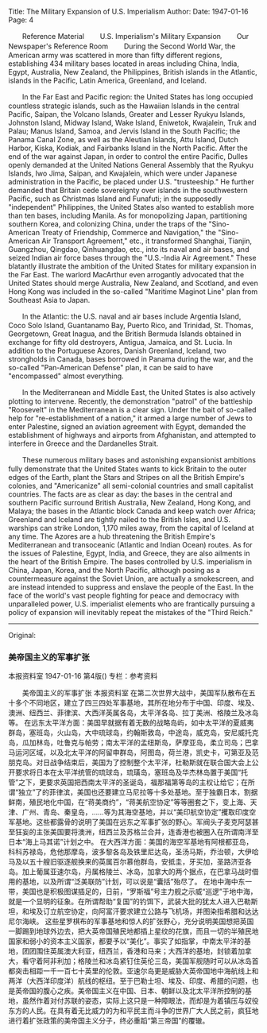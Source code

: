 Title: The Military Expansion of U.S. Imperialism
Author: 
Date: 1947-01-16
Page: 4

　　Reference Material
　　U.S. Imperialism's Military Expansion
　　Our Newspaper's Reference Room
　　During the Second World War, the American army was scattered in more than fifty different regions, establishing 434 military bases located in areas including China, India, Egypt, Australia, New Zealand, the Philippines, British islands in the Atlantic, islands in the Pacific, Latin America, Greenland, and Iceland.

　　In the Far East and Pacific region: the United States has long occupied countless strategic islands, such as the Hawaiian Islands in the central Pacific, Saipan, the Volcano Islands, Greater and Lesser Ryukyu Islands, Johnston Island, Midway Island, Wake Island, Eniwetok, Kwajalein, Truk and Palau; Manus Island, Samoa, and Jervis Island in the South Pacific; the Panama Canal Zone, as well as the Aleutian Islands, Attu Island, Dutch Harbor, Kiska, Kodiak, and Fairbanks Island in the North Pacific. After the end of the war against Japan, in order to control the entire Pacific, Dulles openly demanded at the United Nations General Assembly that the Ryukyu Islands, Iwo Jima, Saipan, and Kwajalein, which were under Japanese administration in the Pacific, be placed under U.S. "trusteeship." He further demanded that Britain cede sovereignty over islands in the southwestern Pacific, such as Christmas Island and Funafuti; in the supposedly "independent" Philippines, the United States also wanted to establish more than ten bases, including Manila. As for monopolizing Japan, partitioning southern Korea, and colonizing China, under the traps of the "Sino-American Treaty of Friendship, Commerce and Navigation," the "Sino-American Air Transport Agreement," etc., it transformed Shanghai, Tianjin, Guangzhou, Qingdao, Qinhuangdao, etc., into its naval and air bases, and seized Indian air force bases through the "U.S.-India Air Agreement." These blatantly illustrate the ambition of the United States for military expansion in the Far East. The warlord MacArthur even arrogantly advocated that the United States should merge Australia, New Zealand, and Scotland, and even Hong Kong was included in the so-called "Maritime Maginot Line" plan from Southeast Asia to Japan.

　　In the Atlantic: the U.S. naval and air bases include Argentia Island, Coco Solo Island, Guantanamo Bay, Puerto Rico, and Trinidad, St. Thomas, Georgetown, Great Inagua, and the British Bermuda Islands obtained in exchange for fifty old destroyers, Antigua, Jamaica, and St. Lucia. In addition to the Portuguese Azores, Danish Greenland, Iceland, two strongholds in Canada, bases borrowed in Panama during the war, and the so-called "Pan-American Defense" plan, it can be said to have "encompassed" almost everything.

　　In the Mediterranean and Middle East, the United States is also actively plotting to intervene. Recently, the demonstration "patrol" of the battleship "Roosevelt" in the Mediterranean is a clear sign. Under the bait of so-called help for "re-establishment of a nation," it armed a large number of Jews to enter Palestine, signed an aviation agreement with Egypt, demanded the establishment of highways and airports from Afghanistan, and attempted to interfere in Greece and the Dardanelles Strait.

　　These numerous military bases and astonishing expansionist ambitions fully demonstrate that the United States wants to kick Britain to the outer edges of the Earth, plant the Stars and Stripes on all the British Empire's colonies, and "Americanize" all semi-colonial countries and small capitalist countries. The facts are as clear as day: the bases in the central and southern Pacific surround British Australia, New Zealand, Hong Kong, and Malaya; the bases in the Atlantic block Canada and keep watch over Africa; Greenland and Iceland are tightly nailed to the British Isles, and U.S. warships can strike London, 1,170 miles away, from the capital of Iceland at any time. The Azores are a hub threatening the British Empire's Mediterranean and transoceanic (Atlantic and Indian Ocean) routes. As for the issues of Palestine, Egypt, India, and Greece, they are also ailments in the heart of the British Empire. The bases controlled by U.S. imperialism in China, Japan, Korea, and the North Pacific, although posing as a countermeasure against the Soviet Union, are actually a smokescreen, and are instead intended to suppress and enslave the people of the East. In the face of the world's vast people fighting for peace and democracy with unparalleled power, U.S. imperialist elements who are frantically pursuing a policy of expansion will inevitably repeat the mistakes of the "Third Reich."



<hr /> 

Original: 


### 美帝国主义的军事扩张
本报资料室
1947-01-16
第4版()
专栏：参考资料

　　美帝国主义的军事扩张
    本报资料室
    在第二次世界大战中，美国军队散布在五十多个不同地区，建立了四三四处军事基地，其所在地分布于中国、印度、埃及、澳洲、纽西兰、菲律滨、大西洋英属各岛，太平洋各岛、拉丁美洲、格陵兰及冰岛等。
    在远东太平洋方面：美国早就据有着无数的战略岛屿，如中太平洋的夏威夷群岛，塞班岛，火山岛，大中琉球岛，约翰斯敦岛，中途岛，威克岛，安尼威托克岛，瓜加林岛，吐鲁克与帕劳；南太平洋的孟纽斯岛，萨摩亚岛，柔立司岛；巴拿马运河区域，以及北太平洋的阿留申群岛，阿图岛，荷兰港，凯史卡，可第亚及范朋克岛。对日战争结束后，美国为了控制整个太平洋，杜勒斯就在联合国大会上公开要求将日本在太平洋统管的琉球岛，琉璜岛，塞班岛及华杰林岛置于美国“托管”之下，更要求英国把西南太平洋的圣诞岛，福那福第等岛的主权让给它；在所谓“独立”了的菲律滨，美国也还要建立马尼拉等十多处基地。至于独霸日本，割据鲜南，殖民地化中国，在“蒋美商约”，“蒋美航空协定”等等圈套之下，变上海、天津、广州、青岛、秦皇岛，……等为其海空基地，并以“美印航空协定”攫取印度空军基地。这些都露骨的说明了美国在远东之军事扩张的野心。军阀头子麦克阿瑟甚至狂妄的主张美国要将澳洲，纽西兰及苏格兰合并，连香港也被圈入在所谓南洋至日本“海上马其诺”计划之中。
    在大西洋方面：美国的海空军基地有阿根都亚岛，科科苏禄岛，危他那摩岛，波多黎各岛及铁里尼达岛，圣汤马斯，乔治顿，大伊哈马及以五十艘旧驱逐舰换来的英属百尔慕他群岛，安抵圭，牙买加，圣路济亚各岛。加上葡属亚速尔岛，丹属格陵兰、冰岛，加拿大的两个据点，在巴拿马战时借用的基地，以及所谓“泛美联防”计划，可以说是“囊括”殆尽了。
    在地中海中东一带，美国也是积极图谋插足的，日前，“罗斯福”号主力舰之示威“巡逻”于地中海，就是一个显明的征象。在所谓帮助“复国”的钓饵下，武装大批的犹太人进入巴勒斯坦，和埃及订立航空协定，向阿富汗要求建立公路与飞机场，并图染指希腊和达达尼尔海峡。
    这些星罗棋布的军事基地和惊人的扩张野心，充分说明美国想把英国一脚踢到地球外边去，把大英帝国殖民地都插上星纹的花旗，而且一切的半殖民地国家和弱小的资本主义国家，都要予以“美化”。事实了如指掌，中南太平洋的基地，团团围住英属澳大利亚，纽西兰，香港和马来；大西洋的基地，封锁着加拿大，看守着阿非利加；格陵兰和冰岛紧钉住英伦三岛，美国军舰随时可以从冰岛首都突击相距一千一百七十英里的伦敦。亚速尔岛更是威胁大英帝国地中海航线上和两洋（大西洋印度洋）航线的枢纽。至于巴勒士坦、埃及、印度、希腊的问题，也是英帝国的腹心之疾。美帝国主义在中国、日本、朝鲜以及北太平洋所控制的基地，虽然作着对付苏联的姿态，实际上这只是一种障眼法，而却是为着镇压与奴役东方的人民。在具有着无比威力的为和平民主而斗争的世界广大人民之前，疯狂地进行着扩张政策的美帝国主义分子，终必重蹈“第三帝国”的覆辙。
